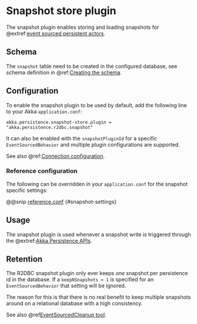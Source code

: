 # Snapshot store plugin

The snapshot plugin enables storing and loading snapshots for
@extref:[event sourced persistent actors](akka:typed/persistence.html).

## Schema

The `snapshot` table need to be created in the configured database, see schema definition in
@ref:[Creating the schema](getting-started.md#schema).

## Configuration

To enable the snapshot plugin to be used by default, add the following line to your Akka `application.conf`:

```
akka.persistence.snapshot-store.plugin = "akka.persistence.r2dbc.snapshot"
```

It can also be enabled with the `snapshotPluginId` for a specific `EventSourcedBehavior` and multiple plugin
configurations are supported.

See also @ref:[Connection configuration](connection-config.md).

### Reference configuration

The following can be overridden in your `application.conf` for the snapshot specific settings:

@@snip [reference.conf](/core/src/main/resources/reference.conf) {#snapshot-settings}

## Usage

The snapshot plugin is used whenever a snapshot write is triggered through the
@extref:[Akka Persistence APIs](akka:typed/persistence-snapshot.html).

## Retention

The R2DBC snapshot plugin only ever keeps *one* snapshot per persistence id in the database. If a `keepNSnapshots > 1`
is specified for an `EventSourcedBehavior` that setting will be ignored.

The reason for this is that there is no real benefit to keep multiple snapshots around on a relational database with a
high consistency.

See also @ref[EventSourcedCleanup tool](cleanup.md#event-sourced-cleanup-tool).
